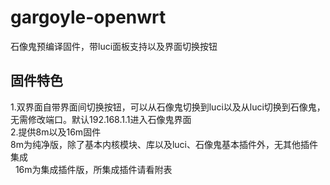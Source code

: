 # gargoyle-openwrt
石像鬼预编译固件，带luci面板支持以及界面切换按钮
## 固件特色
1.双界面自带界面间切换按钮，可以从石像鬼切换到luci以及从luci切换到石像鬼，无需修改端口。默认192.168.1.1进入石像鬼界面  
2.提供8m以及16m固件  
    8m为纯净版，除了基本内核模块、库以及luci、石像鬼基本插件外，无其他插件集成  
    16m为集成插件版，所集成插件请看附表
